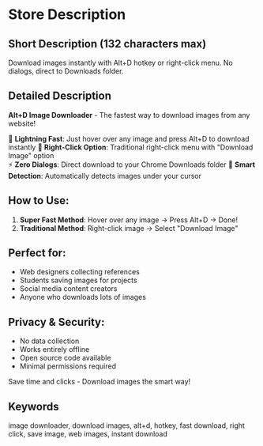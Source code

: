 # Store Description

## Short Description (132 characters max)
Download images instantly with Alt+D hotkey or right-click menu. No dialogs, direct to Downloads folder.

## Detailed Description

**Alt+D Image Downloader** - The fastest way to download images from any website!

🚀 **Lightning Fast**: Just hover over any image and press Alt+D to download instantly
📱 **Right-Click Option**: Traditional right-click menu with "Download Image" option  
⚡ **Zero Dialogs**: Direct download to your Chrome Downloads folder
🎯 **Smart Detection**: Automatically detects images under your cursor

## How to Use:
1. **Super Fast Method**: Hover over any image → Press Alt+D → Done!
2. **Traditional Method**: Right-click image → Select "Download Image"

## Perfect for:
- Web designers collecting references
- Students saving images for projects  
- Social media content creators
- Anyone who downloads lots of images

## Privacy & Security:
- No data collection
- Works entirely offline
- Open source code available
- Minimal permissions required

Save time and clicks - Download images the smart way!

## Keywords
image downloader, download images, alt+d, hotkey, fast download, right click, save image, web images, instant download 